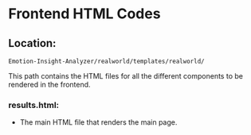# Frontend HTML Codes

## Location:
`Emotion-Insight-Analyzer/realworld/templates/realworld/`

This path contains the HTML files for all the different components to be rendered in the frontend.

### results.html:
- The main HTML file that renders the main page.
